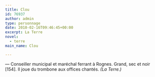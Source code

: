 ```yaml
---
title: Clou
id: 76937
author: admin
type: personnage
date: 2010-02-16T09:46:45+00:00
excerpt: La Terre
novel:
  - terre
main_name: Clou

---
```

— Conseiller municipal et maréchal ferrant à Rognes. Grand, sec et noir [154]. Il joue du trombone aux offices chantés. _(La Terre.)_